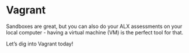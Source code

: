 # Vagrant #
Sandboxes are great, but you can also do your ALX assessments on your local computer - having a virtual machine (VM) is the perfect tool for that.

Let’s dig into Vagrant today!

